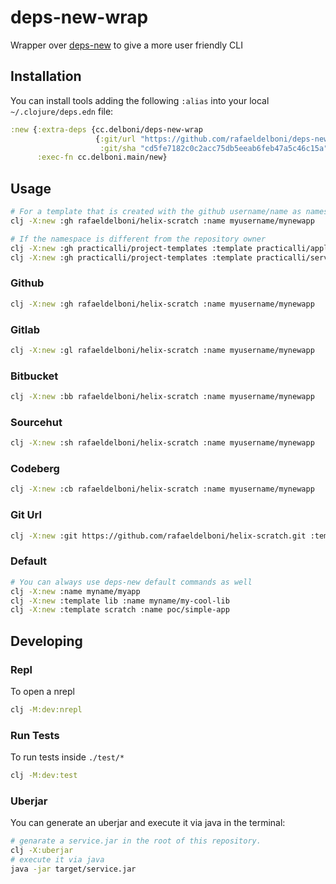 # deps-new-wrap
Wrapper over [deps-new](https://github.com/seancorfield/deps-new) to give a more user friendly CLI

## Installation
You can install tools adding the following `:alias` into your local `~/.clojure/deps.edn` file:
```clojure
:new {:extra-deps {cc.delboni/deps-new-wrap
                   {:git/url "https://github.com/rafaeldelboni/deps-new-wrap"
                    :git/sha "cd5fe7182c0c2acc75db5eeab6feb47a5c46c15a"}}
      :exec-fn cc.delboni.main/new}
```

## Usage
```bash
# For a template that is created with the github username/name as namespace
clj -X:new :gh rafaeldelboni/helix-scratch :name myusername/mynewapp

# If the namespace is different from the repository owner
clj -X:new :gh practicalli/project-templates :template practicalli/application :name cc.delboni/pratical-application
clj -X:new :gh practicalli/project-templates :template practicalli/service :name cc.delboni/pratical-service
```

### Github
```bash
clj -X:new :gh rafaeldelboni/helix-scratch :name myusername/mynewapp
```
### Gitlab
```bash
clj -X:new :gl rafaeldelboni/helix-scratch :name myusername/mynewapp
```
### Bitbucket
```bash
clj -X:new :bb rafaeldelboni/helix-scratch :name myusername/mynewapp
```
### Sourcehut
```bash
clj -X:new :sh rafaeldelboni/helix-scratch :name myusername/mynewapp
```
### Codeberg
```bash
clj -X:new :cb rafaeldelboni/helix-scratch :name myusername/mynewapp
```
### Git Url
```bash
clj -X:new :git https://github.com/rafaeldelboni/helix-scratch.git :template :rafaeldelboni/helix-scratch :name myusername/mynewapp
```

### Default
```bash
# You can always use deps-new default commands as well
clj -X:new :name myname/myapp
clj -X:new :template lib :name myname/my-cool-lib
clj -X:new :template scratch :name poc/simple-app
```

## Developing

### Repl
To open a nrepl
```bash
clj -M:dev:nrepl
```

### Run Tests
To run tests inside `./test/*`
```bash
clj -M:dev:test
```

### Uberjar
You can generate an uberjar and execute it via java in the terminal:
```bash
# genarate a service.jar in the root of this repository.
clj -X:uberjar
# execute it via java
java -jar target/service.jar
```
